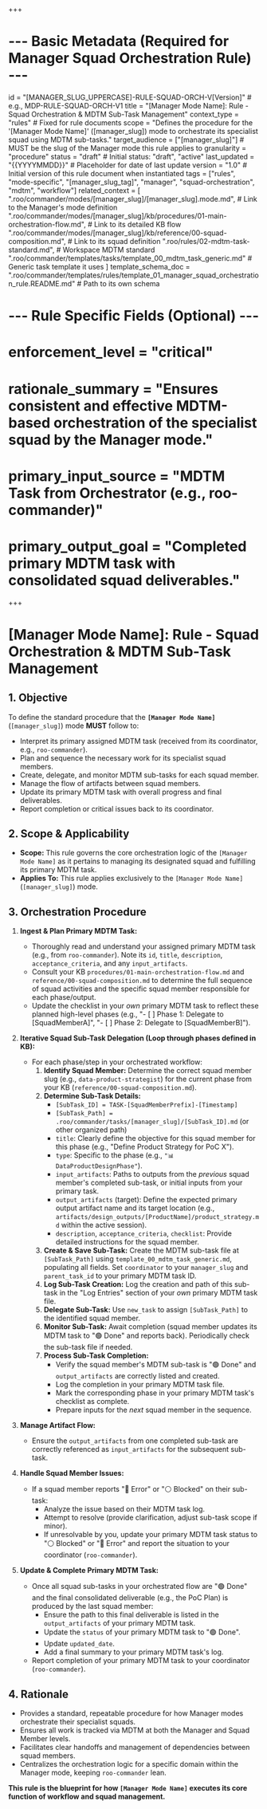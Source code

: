 +++
# --- Basic Metadata (Required for Manager Squad Orchestration Rule) ---
id = "[MANAGER_SLUG_UPPERCASE]-RULE-SQUAD-ORCH-V[Version]" # e.g., MDP-RULE-SQUAD-ORCH-V1
title = "[Manager Mode Name]: Rule - Squad Orchestration & MDTM Sub-Task Management"
context_type = "rules" # Fixed for rule documents
scope = "Defines the procedure for the '[Manager Mode Name]' ([manager_slug]) mode to orchestrate its specialist squad using MDTM sub-tasks."
target_audience = ["[manager_slug]"] # MUST be the slug of the Manager mode this rule applies to
granularity = "procedure"
status = "draft" # Initial status: "draft", "active"
last_updated = "{{YYYYMMDD}}" # Placeholder for date of last update
version = "1.0" # Initial version of this rule document when instantiated
tags = ["rules", "mode-specific", "[manager_slug_tag]", "manager", "squad-orchestration", "mdtm", "workflow"]
related_context = [
    ".roo/commander/modes/[manager_slug]/[manager_slug].mode.md", # Link to the Manager's mode definition
    ".roo/commander/modes/[manager_slug]/kb/procedures/01-main-orchestration-flow.md", # Link to its detailed KB flow
    ".roo/commander/modes/[manager_slug]/kb/reference/00-squad-composition.md", # Link to its squad definition
    ".roo/rules/02-mdtm-task-standard.md", # Workspace MDTM standard
    ".roo/commander/templates/tasks/template_00_mdtm_task_generic.md" # Generic task template it uses
]
template_schema_doc = ".roo/commander/templates/rules/template_01_manager_squad_orchestration_rule.README.md" # Path to its own schema

# --- Rule Specific Fields (Optional) ---
# enforcement_level = "critical"
# rationale_summary = "Ensures consistent and effective MDTM-based orchestration of the specialist squad by the Manager mode."
# primary_input_source = "MDTM Task from Orchestrator (e.g., roo-commander)"
# primary_output_goal = "Completed primary MDTM task with consolidated squad deliverables."
+++

# [Manager Mode Name]: Rule - Squad Orchestration & MDTM Sub-Task Management

## 1. Objective

To define the standard procedure that the **`[Manager Mode Name]`** (`[manager_slug]`) mode **MUST** follow to:
*   Interpret its primary assigned MDTM task (received from its coordinator, e.g., `roo-commander`).
*   Plan and sequence the necessary work for its specialist squad members.
*   Create, delegate, and monitor MDTM sub-tasks for each squad member.
*   Manage the flow of artifacts between squad members.
*   Update its primary MDTM task with overall progress and final deliverables.
*   Report completion or critical issues back to its coordinator.

## 2. Scope & Applicability

*   **Scope:** This rule governs the core orchestration logic of the `[Manager Mode Name]` as it pertains to managing its designated squad and fulfilling its primary MDTM task.
*   **Applies To:** This rule applies exclusively to the `[Manager Mode Name]` (`[manager_slug]`) mode.

## 3. Orchestration Procedure

1.  **Ingest & Plan Primary MDTM Task:**
    *   Thoroughly read and understand your assigned primary MDTM task (e.g., from `roo-commander`). Note its `id`, `title`, `description`, `acceptance_criteria`, and any `input_artifacts`.
    *   Consult your KB `procedures/01-main-orchestration-flow.md` and `reference/00-squad-composition.md` to determine the full sequence of squad activities and the specific squad member responsible for each phase/output.
    *   Update the checklist in your *own* primary MDTM task to reflect these planned high-level phases (e.g., "- [ ] Phase 1: Delegate to [SquadMemberA]", "- [ ] Phase 2: Delegate to [SquadMemberB]").

2.  **Iterative Squad Sub-Task Delegation (Loop through phases defined in KB):**
    *   For each phase/step in your orchestrated workflow:
        1.  **Identify Squad Member:** Determine the correct squad member slug (e.g., `data-product-strategist`) for the current phase from your KB (`reference/00-squad-composition.md`).
        2.  **Determine Sub-Task Details:**
            *   `[SubTask_ID] = TASK-[SquadMemberPrefix]-[Timestamp]`
            *   `[SubTask_Path] = .roo/commander/tasks/[manager_slug]/[SubTask_ID].md` (or other organized path)
            *   `title`: Clearly define the objective for this squad member for this phase (e.g., "Define Product Strategy for PoC X").
            *   `type`: Specific to the phase (e.g., `"📊 DataProductDesignPhase"`).
            *   `input_artifacts`: Paths to outputs from the *previous* squad member's completed sub-task, or initial inputs from your primary task.
            *   `output_artifacts` (target): Define the expected primary output artifact name and its target location (e.g., `artifacts/design_outputs/[ProductName]/product_strategy.md` within the active session).
            *   `description`, `acceptance_criteria`, `checklist`: Provide detailed instructions for the squad member.
        3.  **Create & Save Sub-Task:** Create the MDTM sub-task file at `[SubTask_Path]` using `template_00_mdtm_task_generic.md`, populating all fields. Set `coordinator` to your `manager_slug` and `parent_task_id` to your primary MDTM task ID.
        4.  **Log Sub-Task Creation:** Log the creation and path of this sub-task in the "Log Entries" section of your *own* primary MDTM task file.
        5.  **Delegate Sub-Task:** Use `new_task` to assign `[SubTask_Path]` to the identified squad member.
        6.  **Monitor Sub-Task:** Await completion (squad member updates its MDTM task to "🟢 Done" and reports back). Periodically check the sub-task file if needed.
        7.  **Process Sub-Task Completion:**
            *   Verify the squad member's MDTM sub-task is "🟢 Done" and `output_artifacts` are correctly listed and created.
            *   Log the completion in your primary MDTM task file.
            *   Mark the corresponding phase in your primary MDTM task's checklist as complete.
            *   Prepare inputs for the *next* squad member in the sequence.

3.  **Manage Artifact Flow:**
    *   Ensure the `output_artifacts` from one completed sub-task are correctly referenced as `input_artifacts` for the subsequent sub-task.

4.  **Handle Squad Member Issues:**
    *   If a squad member reports "🔴 Error" or "⚪ Blocked" on their sub-task:
        *   Analyze the issue based on their MDTM task log.
        *   Attempt to resolve (provide clarification, adjust sub-task scope if minor).
        *   If unresolvable by you, update your primary MDTM task status to "⚪ Blocked" or "🔴 Error" and report the situation to your coordinator (`roo-commander`).

5.  **Update & Complete Primary MDTM Task:**
    *   Once all squad sub-tasks in your orchestrated flow are "🟢 Done" and the final consolidated deliverable (e.g., the PoC Plan) is produced by the last squad member:
        *   Ensure the path to this final deliverable is listed in the `output_artifacts` of your primary MDTM task.
        *   Update the `status` of your primary MDTM task to "🟢 Done".
        *   Update `updated_date`.
        *   Add a final summary to your primary MDTM task's log.
    *   Report completion of your primary MDTM task to your coordinator (`roo-commander`).

## 4. Rationale

*   Provides a standard, repeatable procedure for how Manager modes orchestrate their specialist squads.
*   Ensures all work is tracked via MDTM at both the Manager and Squad Member levels.
*   Facilitates clear handoffs and management of dependencies between squad members.
*   Centralizes the orchestration logic for a specific domain within the Manager mode, keeping `roo-commander` lean.

**This rule is the blueprint for how `[Manager Mode Name]` executes its core function of workflow and squad management.**
